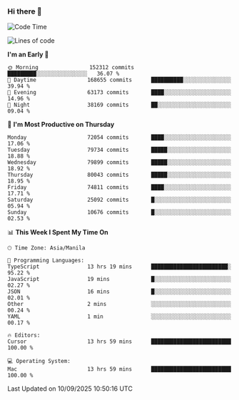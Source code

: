 ### Hi there 👋

<!--START_SECTION:waka-->
![Code Time](http://img.shields.io/badge/Code%20Time-6%2C260%20hrs%2058%20mins-blue)

![Lines of code](https://img.shields.io/badge/From%20Hello%20World%20I%27ve%20Written-141.5%20million%20lines%20of%20code-blue)

**I'm an Early 🐤** 

```text
🌞 Morning                152312 commits      █████████░░░░░░░░░░░░░░░░   36.07 % 
🌆 Daytime                168655 commits      ██████████░░░░░░░░░░░░░░░   39.94 % 
🌃 Evening                63173 commits       ████░░░░░░░░░░░░░░░░░░░░░   14.96 % 
🌙 Night                  38169 commits       ██░░░░░░░░░░░░░░░░░░░░░░░   09.04 % 
```
📅 **I'm Most Productive on Thursday** 

```text
Monday                   72054 commits       ████░░░░░░░░░░░░░░░░░░░░░   17.06 % 
Tuesday                  79734 commits       █████░░░░░░░░░░░░░░░░░░░░   18.88 % 
Wednesday                79899 commits       █████░░░░░░░░░░░░░░░░░░░░   18.92 % 
Thursday                 80043 commits       █████░░░░░░░░░░░░░░░░░░░░   18.95 % 
Friday                   74811 commits       ████░░░░░░░░░░░░░░░░░░░░░   17.71 % 
Saturday                 25092 commits       █░░░░░░░░░░░░░░░░░░░░░░░░   05.94 % 
Sunday                   10676 commits       █░░░░░░░░░░░░░░░░░░░░░░░░   02.53 % 
```


📊 **This Week I Spent My Time On** 

```text
🕑︎ Time Zone: Asia/Manila

💬 Programming Languages: 
TypeScript               13 hrs 19 mins      ████████████████████████░   95.22 % 
JavaScript               19 mins             █░░░░░░░░░░░░░░░░░░░░░░░░   02.27 % 
JSON                     16 mins             █░░░░░░░░░░░░░░░░░░░░░░░░   02.01 % 
Other                    2 mins              ░░░░░░░░░░░░░░░░░░░░░░░░░   00.24 % 
YAML                     1 min               ░░░░░░░░░░░░░░░░░░░░░░░░░   00.17 % 

🔥 Editors: 
Cursor                   13 hrs 59 mins      █████████████████████████   100.00 % 

💻 Operating System: 
Mac                      13 hrs 59 mins      █████████████████████████   100.00 % 
```


 Last Updated on 10/09/2025 10:50:16 UTC
<!--END_SECTION:waka-->


<!--
**rad182/rad182** is a ✨ _special_ ✨ repository because its `README.md` (this file) appears on your GitHub profile.

Here are some ideas to get you started:

- 🔭 I’m currently working on ...
- 🌱 I’m currently learning ...
- 👯 I’m looking to collaborate on ...
- 🤔 I’m looking for help with ...
- 💬 Ask me about ...
- 📫 How to reach me: ...
- 😄 Pronouns: ...
- ⚡ Fun fact: ...
-->
